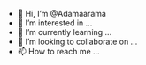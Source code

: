 - 👋 Hi, I’m @Adamaarama
- 👀 I’m interested in ...
- 🌱 I’m currently learning ...
- 💞️ I’m looking to collaborate on ...
- 📫 How to reach me ...

<!---
Adamaarama/Adamaarama is a ✨ special ✨ repository because its `README.md` (this file) appears on your GitHub profile.
You can click the Preview link to take a look at your changes.
--->
